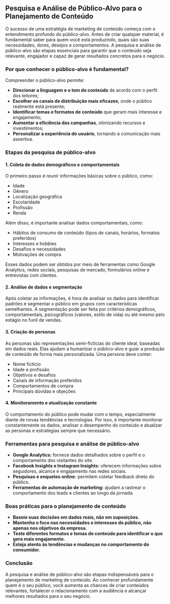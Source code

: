 
## Pesquisa e Análise de Público-Alvo para o Planejamento de Conteúdo

O sucesso de uma estratégia de marketing de conteúdo começa com o entendimento profundo do público-alvo. Antes de criar qualquer material, é fundamental saber para quem você está produzindo, quais são suas necessidades, dores, desejos e comportamentos. A pesquisa e análise de público-alvo são etapas essenciais para garantir que o conteúdo seja relevante, engajador e capaz de gerar resultados concretos para o negócio.

### Por que conhecer o público-alvo é fundamental?

Compreender o público-alvo permite:

- **Direcionar a linguagem e o tom do conteúdo** de acordo com o perfil dos leitores;
- **Escolher os canais de distribuição mais eficazes**, onde o público realmente está presente;
- **Identificar temas e formatos de conteúdo** que geram mais interesse e engajamento;
- **Aumentar a eficiência das campanhas**, otimizando recursos e investimentos;
- **Personalizar a experiência do usuário**, tornando a comunicação mais assertiva.

### Etapas da pesquisa de público-alvo

#### 1. Coleta de dados demográficos e comportamentais

O primeiro passo é reunir informações básicas sobre o público, como:

- Idade
- Gênero
- Localização geográfica
- Escolaridade
- Profissão
- Renda

Além disso, é importante analisar dados comportamentais, como:

- Hábitos de consumo de conteúdo (tipos de canais, horários, formatos preferidos)
- Interesses e hobbies
- Desafios e necessidades
- Motivações de compra

Esses dados podem ser obtidos por meio de ferramentas como Google Analytics, redes sociais, pesquisas de mercado, formulários online e entrevistas com clientes.

#### 2. Análise de dados e segmentação

Após coletar as informações, é hora de analisar os dados para identificar padrões e segmentar o público em grupos com características semelhantes. A segmentação pode ser feita por critérios demográficos, comportamentais, psicográficos (valores, estilo de vida) ou até mesmo pelo estágio no funil de vendas.

#### 3. Criação de personas

As personas são representações semi-fictícias do cliente ideal, baseadas em dados reais. Elas ajudam a humanizar o público-alvo e guiar a produção de conteúdo de forma mais personalizada. Uma persona deve conter:

- Nome fictício
- Idade e profissão
- Objetivos e desafios
- Canais de informação preferidos
- Comportamentos de compra
- Principais dúvidas e objeções

#### 4. Monitoramento e atualização constante

O comportamento do público pode mudar com o tempo, especialmente diante de novas tendências e tecnologias. Por isso, é importante monitorar constantemente os dados, analisar o desempenho do conteúdo e atualizar as personas e estratégias sempre que necessário.

### Ferramentas para pesquisa e análise de público-alvo

- **Google Analytics:** fornece dados detalhados sobre o perfil e o comportamento dos visitantes do site.
- **Facebook Insights e Instagram Insights:** oferecem informações sobre seguidores, alcance e engajamento nas redes sociais.
- **Pesquisas e enquetes online:** permitem coletar feedback direto do público.
- **Ferramentas de automação de marketing:** ajudam a rastrear o comportamento dos leads e clientes ao longo da jornada.

### Boas práticas para o planejamento de conteúdo

- **Baseie suas decisões em dados reais, não em suposições.**
- **Mantenha o foco nas necessidades e interesses do público, não apenas nos objetivos da empresa.**
- **Teste diferentes formatos e temas de conteúdo para identificar o que gera mais engajamento.**
- **Esteja atento às tendências e mudanças no comportamento do consumidor.**

### Conclusão

A pesquisa e análise de público-alvo são etapas indispensáveis para o planejamento de marketing de conteúdo. Ao conhecer profundamente quem é o seu público, você aumenta as chances de criar conteúdos relevantes, fortalecer o relacionamento com a audiência e alcançar melhores resultados para o seu negócio.
```
